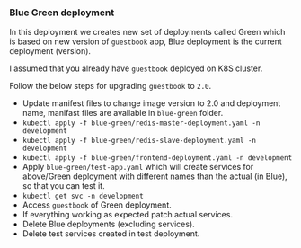 ### Blue Green deployment 
In this deployment we creates new set of deployments called Green which is based on new version of `guestbook` app, Blue deployment is the current deployment (version). 

I assumed that you already have `guestbook` deployed on K8S cluster. 

Follow the below steps for upgrading `guestbook` to `2.0`. 

- Update manifest files to change image version to 2.0 and deployment name, manifast files are available in `blue-green` folder.
- `kubectl apply -f blue-green/redis-master-deployment.yaml -n development`
- `kubectl apply -f blue-green/redis-slave-deployment.yaml -n development`
- `kubectl apply -f blue-green/frontend-deployment.yaml -n development`
- Apply `blue-green/test-app.yaml` which will create services for above/Green deployment with different names than the actual (in Blue), so that you can test it. 
- `kubectl get svc -n development` 
- Access `guestbook` of Green deployment. 
- If everything working as expected patch actual services. 
- Delete Blue deployments (excluding services).
- Delete test services created in test deployment. 